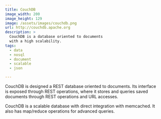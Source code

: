 ```yaml
---
title: CouchDB
image_width: 200
image_height: 129
image: /assets/images/couchdb.png
url: http://couchdb.apache.org
description: >
  CouchDB is a database oriented to documents
  with a high scalability.	
tags:
  - data
  - nosql
  - document
  - scalable
  - json

---
```

CouchDB is designed a REST database oriented to documents.
Its interface is exposed through REST operations,
where it stores and queries saved documents 
through REST operations and URL accesses.

CouchDB is a scalable database with direct integration with memcached.
It also has map/reduce operations for advanced queries.
